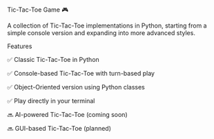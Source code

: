 Tic-Tac-Toe Game 🎮

A collection of Tic-Tac-Toe implementations in Python, starting from a simple console version and expanding into more advanced styles.

Features

✅ Classic Tic-Tac-Toe in Python

✅ Console-based Tic-Tac-Toe with turn-based play

✅ Object-Oriented version using Python classes

✅ Play directly in your terminal

🔜 AI-powered Tic-Tac-Toe (coming soon)

🔜 GUI-based Tic-Tac-Toe (planned)
